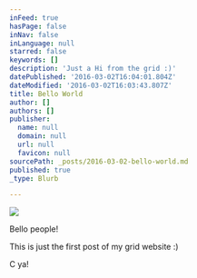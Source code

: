 ```yaml
---
inFeed: true
hasPage: false
inNav: false
inLanguage: null
starred: false
keywords: []
description: 'Just a Hi from the grid :)'
datePublished: '2016-03-02T16:04:01.804Z'
dateModified: '2016-03-02T16:03:43.807Z'
title: Bello World
author: []
authors: []
publisher:
  name: null
  domain: null
  url: null
  favicon: null
sourcePath: _posts/2016-03-02-bello-world.md
published: true
_type: Blurb

---
```

![](https://the-grid-user-content.s3-us-west-2.amazonaws.com/fcce0e0a-f649-4eff-ae85-c98fd5e086c3.png)

Bello people!

This is just the first post of my grid website :)

C ya!